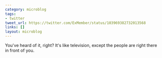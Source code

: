 ```yaml
---
category: microblog
tags:
- twitter
tweet_url: https://twitter.com/ExMember/status/103969382732013568
links: []
layout: microblog
---
```

You've heard of it, right? It's like television, except the people are right there in front of you.
